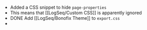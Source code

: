 - Added a CSS snippet to hide `page-properties`
- This means that [[LogSeq/Custom CSS]] is apparently ignored
- DONE Add [[LogSeq/Bonofix Theme]] to `export.css`
-